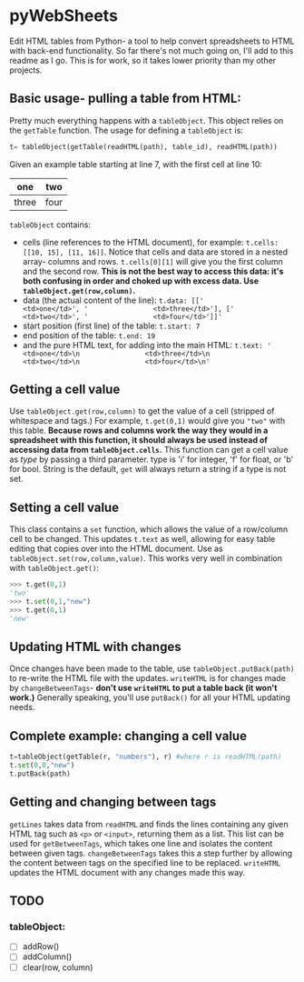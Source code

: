 # pyWebSheets
 Edit HTML tables from Python- a tool to help convert spreadsheets to HTML with back-end functionality. So far there's not much going on, I'll add to this readme as I go. This is for work, so it takes lower priority than my other projects. 
 
 ## Basic usage- pulling a table from HTML:
 Pretty much everything happens with a `tableObject`. This object relies on the `getTable` function. The usage for defining a `tableObject` is:
```python
t= tableObject(getTable(readHTML(path), table_id), readHTML(path))
```
Given an example table starting at line 7, with the first cell at line 10:

one | two
-----|----
three | four

`tableObject` contains:
* cells (line references to the HTML document), for example:
`t.cells: [[10, 15], [11, 16]]`.
Notice that cells and data are stored in a nested array- columns and rows. `t.cells[0][1]` will give you the first column and the second row. **This is not the best way to access this data: it's both confusing in order and choked up with excess data. Use `tableObject.get(row,column)`.**
* data (the actual content of the line):
`t.data: [['                <td>one</td>', '                <td>three</td>'], ['                <td>two</td>', '                <td>four</td>']]'`
* start position (first line) of the table:
`t.start: 7`
* end position of the table:
`t.end: 19`
* and the pure HTML text, for adding into the main HTML: `t.text: '                <td>one</td>\n                <td>three</td>\n                <td>two</td>\n                <td>four</td>\n'`

## Getting a cell value
Use `tableObject.get(row,column)` to get the value of a cell (stripped of whitespace and tags.) For example, `t.get(0,1)` would give you `"two"` with this table. **Because rows and columns work the way they would in a spreadsheet with this function, it should always be used instead of accessing data from `tableObject.cells`.** This function can get a cell value as *type* by passing a third parameter. type is 'i' for integer, 'f' for float, or 'b' for bool. String is the default, `get` will always return a string if a type is not set. 

## Setting a cell value
This class  contains a `set` function, which allows the value of a row/column cell to be changed. This updates `t.text` as well, allowing for easy table editing that copies over into the HTML document. Use as `tableObject.set(row,column,value)`. This works very well in combination with `tableObject.get()`:
```python
>>> t.get(0,1)
'two'
>>> t.set(0,1,"new")
>>> t.get(0,1)
'new'
```
## Updating HTML with changes
Once changes have been made to the table, use `tableObject.putBack(path)` to re-write the HTML file with the updates. `writeHTML` is for changes made by `changeBetweenTags`- **don't use `writeHTML` to put a table back (it won't work.)** Generally speaking, you'll use `putBack()` for all your HTML updating needs.
## Complete example: changing a cell value
```python
t=tableObject(getTable(r, "numbers"), r) #where r is readHTML(path)
t.set(0,0,"new")
t.putBack(path)
```
## Getting and changing between tags
`getLines` takes data from `readHTML` and finds the lines containing any given HTML tag such as `<p>` or `<input>`, returning them as a list. This list can be used for `getBetweenTags`, which takes one line and isolates the content between given tags. `changeBetweenTags` takes this a step further by allowing the content between tags on the specified line to be replaced. `writeHTML` updates the HTML document with any changes made this way. 
## TODO
### tableObject:
- [ ] addRow()
- [ ] addColumn()
- [ ] clear(row, column)
